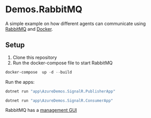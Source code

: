 # Demos.RabbitMQ

A simple example on how different agents can communicate using [RabbitMQ](https://www.rabbitmq.com/) and [Docker](https://www.docker.com/).

## Setup

1. Clone this repository
1. Run the docker-compose file to start RabbitMQ

```powershell
docker-compose  up -d --build
```

Run the apps:

```powershell
dotnet run "app\AzureDemos.SignalR.PublisherApp"
```

```powershell
dotnet run "app\AzureDemos.SignalR.ConsumerApp"
```

RabbitMQ has a [management GUI](http://localhost:15672/#/)